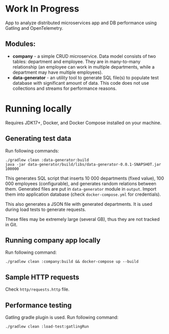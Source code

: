 # Work In Progress
App to analyze distributed microservices app and DB performance using Gatling and OpenTelemetry.
## Modules:
* **company** - a simple CRUD microservice. Data model consists of two tables: department and employee. They are in many-to-many relationship (an employee can work in multiple departments, while a department may have multiple employees).
* **data-generator** - an utility tool to generate SQL file(s) to populate test database with significant amount of data. This code does not use collections and streams for performance reasons.
# Running locally
Requires JDK17+, Docker, and Docker Compose installed on your machine.
## Generating test data
Run following commands:
```shell
./gradlew clean :data-generator:build
java -jar data-generator/build/libs/data-generator-0.0.1-SNAPSHOT.jar 100000
```
This generates SQL script that inserts 10 000 departments (fixed value), 100 000 employees (configurable), and generates random relations between them. Generated files are put in `data-generator` module in `output`. Import them into application database (check `docker-compose.yml` for credentials).

This also generates a JSON file with generated departments. It is used during load tests to generate requests.

These files may be extremely large (several GB), thus they are not tracked in Git.

## Running company app locally
Run following command:
```shell
./gradlew clean :company:build && docker-compose up --build
```

## Sample HTTP requests
Check `http/requests.http` file.

## Performance testing
Gatling gradle plugin is used. Run following command:
```shell
./gradlew clean :load-test:gatlingRun
```
